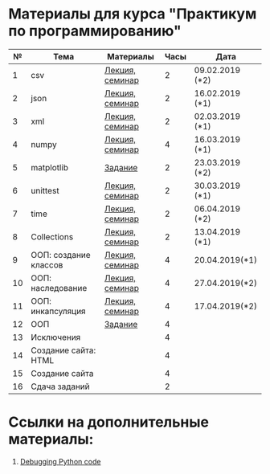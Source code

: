 # Материалы для курса "Практикум по программированию"

| №  | Тема                  | Материалы | Часы | Дата |
|----|-----------------------|-----------|------|------|
| 1  | csv                   |   [Лекция, семинар](https://github.com/BruchesLena/python_course/tree/master/csv)        | 2  |09.02.2019 (*2)  |      |
| 2  | json                  |    [Лекция, семинар](https://github.com/BruchesLena/python_course/tree/master/json)       | 2    |16.02.2019 (*1)      |
| 3  | xml                   |[Лекция, семинар](https://github.com/BruchesLena/python_course/tree/master/xml)           | 2    |02.03.2019 (*1)      |
| 4  | numpy                 |[Лекция, семинар](https://github.com/BruchesLena/python_course/tree/master/numpy)           | 4    |16.03.2019 (*1)      |
| 5  | matplotlib            |[Задание](https://github.com/BruchesLena/python_course/tree/master/matplotlib)           | 2    |23.03.2019 (*2)      |
| 6  | unittest              |[Лекция, семинар](https://github.com/BruchesLena/python_course/tree/master/unittests)           | 2    |30.03.2019 (*1)      |
| 7  | time           |[Лекция, семинар](https://github.com/BruchesLena/python_course/tree/master/time)           | 2    |06.04.2019 (*2)      |
| 8  | Collections                  |[Лекция, семинар](https://github.com/BruchesLena/python_course/tree/master/collections)           | 2    |13.04.2019 (*1)      |
| 9  | ООП: создание классов |[Лекция, семинар](https://github.com/BruchesLena/python_course/tree/master/oop)           | 4    |20.04.2019(*1)      |
| 10 | ООП: наследование     |[Лекция, семинар](https://github.com/BruchesLena/python_course/tree/master/oop_inheritance)           | 4    |27.04.2019(*2)      |
| 11 | ООП: инкапсуляция     |[Лекция, семинар](https://github.com/BruchesLena/python_course/tree/master/oop_incapsulation)           | 4    |17.04.2019(*2)      |
| 12 | ООП                   |[Задание](https://github.com/BruchesLena/python_course/blob/master/%D0%97%D0%B0%D0%B4%D0%B0%D0%BD%D0%B8%D0%B5%2012.pdf)           | 4    |      |
| 13 | Исключения            |           | 4    |      |
| 14 | Создание сайта: HTML  |           | 4    |      |
| 15 | Создание сайта        |           | 4    |      |
| 16 | Сдача заданий         |           | 2    |      |



# Ссылки на дополнительные материалы:
1. [Debugging Python code](https://www.jetbrains.com/help/pycharm/part-1-debugging-python-code.html)
